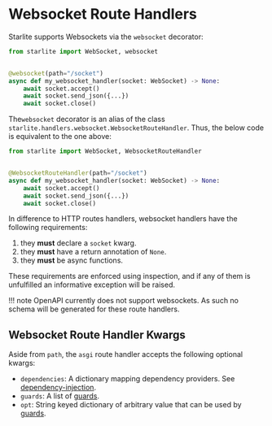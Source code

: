 # Websocket Route Handlers

Starlite supports Websockets via the `websocket` decorator:

```python
from starlite import WebSocket, websocket


@websocket(path="/socket")
async def my_websocket_handler(socket: WebSocket) -> None:
    await socket.accept()
    await socket.send_json({...})
    await socket.close()
```

The`websocket` decorator is an alias of the class `starlite.handlers.websocket.WebsocketRouteHandler`. Thus, the below
code is equivalent to the one above:

```python
from starlite import WebSocket, WebsocketRouteHandler


@WebsocketRouteHandler(path="/socket")
async def my_websocket_handler(socket: WebSocket) -> None:
    await socket.accept()
    await socket.send_json({...})
    await socket.close()
```

In difference to HTTP routes handlers, websocket handlers have the following requirements:

1. they **must** declare a `socket` kwarg.
2. they **must** have a return annotation of `None`.
3. they **must** be async functions.

These requirements are enforced using inspection, and if any of them is unfulfilled an informative exception will be raised.

<!-- prettier-ignore -->
!!! note
    OpenAPI currently does not support websockets. As such no schema will be generated for these route handlers.

## Websocket Route Handler Kwargs

Aside from `path`, the `asgi` route handler accepts the following optional kwargs:

- `dependencies`: A dictionary mapping dependency providers. See [dependency-injection](../6-dependency-injection.md).
- `guards`: A list of [guards](../9-guards.md).
- `opt`: String keyed dictionary of arbitrary value that can be used by [guards](../9-guards.md).
